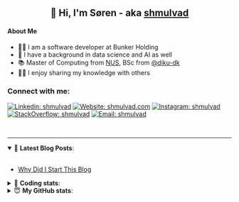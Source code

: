 <h2 align="center">
	👋 Hi, I'm Søren - aka <a href="https://shmulvad.com">shmulvad</a>
</h2>

#### About Me
- 👨‍💻 I am a software developer at Bunker Holding
- 🤖 I have a background in data science and AI as well
- 📚 Master of Computing from [NUS], BSc from [@diku-dk]
- 👨‍🏫 I enjoy sharing my knowledge with others

### Connect with me:

[![Linkedin: shmulvad](https://img.shields.io/badge/shmulvad-blue?style=flat&logo=Linkedin&logoColor=white)][linkedin]
[![Website: shmulvad.com](https://img.shields.io/badge/shmulvad.com-47CCCC?&style=flat&logo=Google-Chrome&logoColor=white)][website]
[![Instagram: shmulvad](https://img.shields.io/badge/-@shmulvad-purple?style=flat&logo=Instagram&logoColor=white)][instagram]
[![StackOverflow: shmulvad](https://img.shields.io/badge/shmulvad-FE7A16?style=flat&logo=stack-overflow&logoColor=white)][stackOverflow]
[![Email: shmulvad](https://img.shields.io/badge/shmulvad-D14836?style=flat&logo=gmail&logoColor=white)][mail]

<br />

---

<details open>
 <summary>📕 <b>Latest Blog Posts</b>: </summary>

<br>

<!-- BLOG-POST-LIST:START -->
- [Why Did I Start This Blog](https://shmulvad.com/blog/why-did-start-this-blog)
<!-- BLOG-POST-LIST:END -->

</details>

<!-- --- -->

<details>
 <summary>🤖 <b>Coding stats</b>: </summary>

<br>

NOTE: Doesn't track coding at work.

<!--START_SECTION:waka-->
![Code Time](http://img.shields.io/badge/Code%20Time-3%2C133%20hrs%2030%20mins-blue)

**I'm an Early 🐤** 

```text
🌞 Morning                2346 commits        ██████░░░░░░░░░░░░░░░░░░░   24.62 % 
🌆 Daytime                3405 commits        █████████░░░░░░░░░░░░░░░░   35.74 % 
🌃 Evening                2692 commits        ███████░░░░░░░░░░░░░░░░░░   28.25 % 
🌙 Night                  1085 commits        ███░░░░░░░░░░░░░░░░░░░░░░   11.39 % 
```


📊 **This Week I Spent My Time On** 

```text
💬 Programming Languages: 
Other                    16 mins             ██████████████░░░░░░░░░░░   57.53 % 
Bash                     5 mins              █████░░░░░░░░░░░░░░░░░░░░   18.31 % 
Python                   4 mins              ████░░░░░░░░░░░░░░░░░░░░░   15.55 % 
CSV                      2 mins              ██░░░░░░░░░░░░░░░░░░░░░░░   07.84 % 
Git Config               0 secs              ░░░░░░░░░░░░░░░░░░░░░░░░░   00.77 % 

🔥 Editors: 
Zsh                      16 mins             ██████████████░░░░░░░░░░░   57.53 % 
VS Code                  9 mins              █████████░░░░░░░░░░░░░░░░   34.63 % 
Sublime Text             2 mins              ██░░░░░░░░░░░░░░░░░░░░░░░   07.84 % 

🐱‍💻 Projects: 
km24-core                24 mins             █████████████████████░░░░   85.91 % 
Unknown Project          2 mins              ██░░░░░░░░░░░░░░░░░░░░░░░   07.84 % 
bin                      1 min               █░░░░░░░░░░░░░░░░░░░░░░░░   05.09 % 
dotfiles                 0 secs              ░░░░░░░░░░░░░░░░░░░░░░░░░   00.77 % 
Terminal                 0 secs              ░░░░░░░░░░░░░░░░░░░░░░░░░   00.39 % 
```


 Last Updated on 04/09/2025 18:51:04 UTC
<!--END_SECTION:waka-->

</details>

<!-- --- -->

<details>
 <summary>😇 <b>My GitHub stats</b>: </summary>

<br>

<img align="left" alt="shmulvad's Github Stats" src="https://github-readme-stats.vercel.app/api?username=shmulvad&show_icons=true&hide_border=true" />

</details>



[website]: https://shmulvad.com
[linkedin]: https://linkedin.com/in/shmulvad
[instagram]: https://instagram.com/shmulvad
[stackOverflow]: https://stackoverflow.com/users/9248793/shmulvad
[mail]: mailto:shmulvad@gmail.com
[@diku-dk]: https://github.com/diku-dk
[github]: https://github.com/shmulvad
[NUS]: https://www.nus.edu.sg
